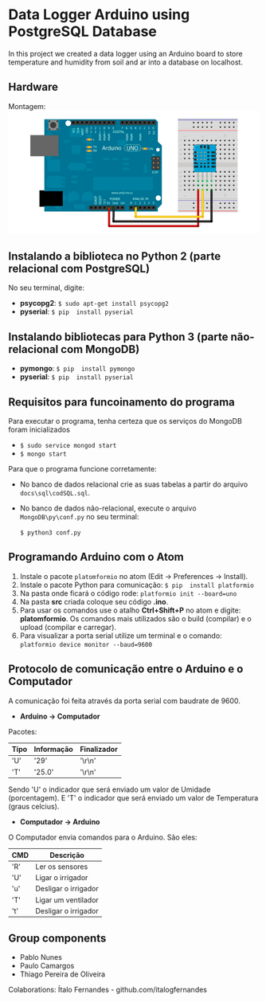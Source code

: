 # Data Logger Arduino using PostgreSQL Database

In this project we created a data logger using an Arduino board to store
temperature and humidity from soil and ar into a database on localhost.

## Hardware

Montagem:
![](docs/dht_11_connections.png)

## Instalando a biblioteca no Python 2 (parte relacional com PostgreSQL)
No seu terminal, digite:
* **psycopg2**: `$ sudo apt-get install psycopg2`
* **pyserial**: `$ pip  install pyserial`


## Instalando bibliotecas para Python 3 (parte não-relacional com MongoDB)
* **pymongo**: `$ pip  install pymongo`
* **pyserial**: `$ pip  install pyserial`

## Requisitos para funcoinamento do programa
Para executar o programa, tenha certeza que os serviços do MongoDB foram inicializados
* `$ sudo service mongod start`
* `$ mongo start`

Para que o programa funcione corretamente:
* No banco de dados relacional crie as suas tabelas a partir do arquivo `docs\sql\codSQL.sql`.
* No banco de dados não-relacional, execute o arquivo `MongoDB\py\conf.py` no seu terminal:

  `$ python3 conf.py`


## Programando Arduino com o Atom

1. Instale o pacote `platomformio` no atom (Edit -> Preferences -> Install).
1. Instale o pacote Python para comunicação:
 `$ pip  install platformio`
1. Na pasta onde ficará o código rode: `platformio init --board=uno`
1. Na pasta **src** criada coloque seu código **.ino**.
1. Para usar os comandos use o atalho **Ctrl+Shift+P** no atom e digite: **platomformio**. Os comandos mais utilizados são o build (compilar) e o upload (compilar e carregar).
1. Para visualizar a porta serial utilize um terminal e o comando: `platformio device monitor --baud=9600`

## Protocolo de comunicação entre o Arduino e o Computador
 A comunicação foi feita através da porta serial com baudrate de 9600.

* **Arduino -> Computador**

Pacotes:

  Tipo | Informação | Finalizador
  ---- | ---------- | -----------
  'U' | '29' | '\r\n'
  'T' | '25.0' | '\r\n'

Sendo 'U' o indicador que será enviado um valor de Umidade (porcentagem).
E 'T' o indicador que será enviado um valor de Temperatura (graus celcius).

* **Computador -> Arduino**

O Computador envia comandos para o Arduino. São eles:

CMD | Descrição
--- | ---------
'R' | Ler os sensores
'U' | Ligar o irrigador
'u' | Desligar o irrigador
'T' | Ligar um ventilador
't' | Desligar o irrigador

## Group components
- Pablo Nunes
- Paulo Camargos
- Thiago Pereira de Oliveira

Colaborations: Ítalo Fernandes - github.com/italogfernandes
